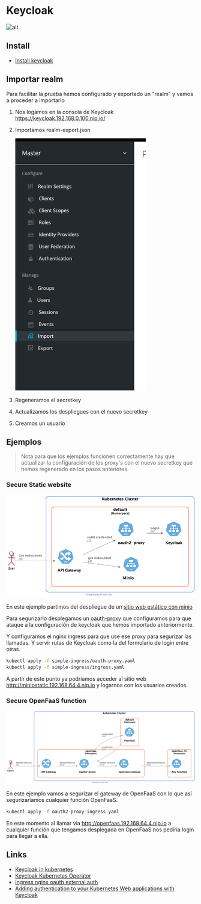 # Keycloak

![alt](https://www.keycloak.org/resources/images/keycloak_logo_480x108.png)

## Install

- [Install keycloak](install.md)

## Importar realm

Para facilitar la prueba hemos configurado y exportado un "realm" y vamos a proceder a importarlo

1. Nos logamos en la consola de Keycloak
    <https://keycloak.192.168.0.100.nip.io/>

1. Importamos realm-export.json

    ![Import realm](./import.png)

1. Regeneramos el secretkey
1. Actualizamos los despliegues con el nuevo secretkey
1. Creamos un usuario

## Ejemplos

> Nota para que los ejemplos funcionen correctamente hay que actualizar la configuración de los proxy's con el nuevo secretkey que hemos regenerado en los pasos anteriores.

### Secure Static website

![Secure ingress ](/uml/5.Usuarios/Keycloak/simple-ingress/simple-ingress/simple-ingress.png)

En este ejemplo partimos del despliegue de un [sitio web estático con minio](/2.GestionArchivos/minio/readme.md#despliegue-de-un-sitio-estático)

Para segurizarlo desplegamos un [oauth-proxy](/5.Usuarios/Keycloak/simple-ingress/oauth-proxy.yaml) que configuramos para que ataque a la configuración de keycloak que hemos importado anteriormente.

Y configuramos el nginx ingress para que use ese proxy para segurizar las llamadas. Y servir rutas de Keycloak como la del formulario de login entre otras.

```sh
kubectl apply -f simple-ingress/oauth-proxy.yaml
kubectl apply -f simple-ingress/ingress.yaml
```

A partir de este punto ya podríamos acceder al sitio web
<http://miniostatic.192.168.64.4.nip.io> y logarnos con los usuarios creados.

### Secure OpenFaaS function

![Load Web](/uml/5.Usuarios/Keycloak/OpenFaaS/secure-openfaas/secure-openfaas.png)

En este ejemplo vamos a segurizar el gateway de OpenFaaS con lo que así segurizariamos cualquier función OpenFaaS.

```sh
kubectl apply -f oauth2-proxy-ingress.yaml
```

En este momento al llamar via <http://openfaas.192.168.64.4.nip.io> a cualquier función que tengamos desplegada en OpenFaaS nos pediria login para llegar a ella.

## Links

- [Keycloak in kubernetes](https://www.keycloak.org/getting-started/getting-started-kube)
- [Keycloak Kubernetes Operator](https://www.keycloak.org/getting-started/getting-started-operator-kubernetes)
- [Ingress nginx oauth external auth](https://kubernetes.github.io/ingress-nginx/examples/auth/oauth-external-auth/)
- [Adding authentication to your Kubernetes Web applications with Keycloak](https://www.openshift.com/blog/adding-authentication-to-your-kubernetes-web-applications-with-keycloak)
